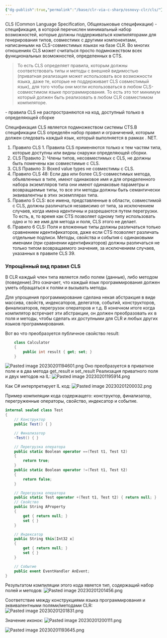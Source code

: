 ```yaml
---
{"dg-publish":true,"permalink":"/base/clr-via-c-sharp/osnovy-clr/cls/"}
---
```



CLS (Common Language Specification, Общеязыковые спецификации) - спецификация, в которой перечислен минимальный набор возможностей, которые должны поддерживаться компиляторами для генерирования типов, совместимх с другими компонентами, написанными на CLS-совместимых языках на базе CLR. Во многих отношениях CLS может считаться просто подмножеством всех функциональных возможностей, определенных в CTS.

> То есть CLS определяет правила, которым должны соответствовать типы и методы с внешней видимостью (приватная реализация может использовать все возможности языка, даже те, которые не поддерживает CLS совместимый язык), для того чтобы они могли использоваться в любом CLS-совместимом языке программирования. То есть это тот минимум который должен быть реализовать в любом CLR совместимом компиляторе.

 \- правила CLS не распространяются на код, доступный только в определяющей сборке

Спецификация CLS является подмножеством системы CTS.В спецификации CLS определён набор правил и ограничений, которым должен следовать каждый язык, который выполняется в рамках . NET.
1. Правило CLS 1. Правила CLS применяются только к тем частям типа, которые доступны или видны снаружи определяющей сборки.
2. CLS Правило 2: Члены типов, несовместимых с CLS, не должны быть помечены как совместимые с CLS.
3. CLS Правило 3: Boxed value types не совместимы с CLS.
4. Правило CLS 48: Если два или более CLS-совместимых метода, объявленных в типе, имеют одинаковое имя и для определенного набора экземпляров типа они имеют одинаковые параметры и возвращаемые типы, то все эти методы должны быть семантически эквивалентны в этих экземплярах типа.
5. Правило 5 CLS: все имена, представленные в области, совместимой с CLS, должны различаться независимо от типа, за исключением случаев, когда имена идентичны и разрешаются путем перегрузки. То есть, в, то время как CTS позволяет одному типу использовать одно и то же имя для метода и поля, CLS этого не делает.
6. Правило 6 CLS: Поля и вложенные типы должны различаться только сравнением идентификаторов, даже если CTS позволяет различать отдельные подписи. Методы, свойства и события с одинаковыми именами (при сравнении идентификаторов) должны различаться не только типом возвращаемого значения, за исключением случаев, указанных в правиле CLS 39.

### Упрощённый вид правил CLS
В CLR каждый член типа является либо полем (данные), либо методом (поведение).Это означает, что каждый язык программирования должен уметь обращаться к полям и вызывать методы.

Для упрощения программирование сделана некая абстракция в виде массива, свойств, индексаторов, делегатов, событий, конструкторов, финализаторов, перегрузок операторов и т.д. В конечном итоге когда компилятор встречает эти абстракции, он должен преобразовать их в поля и методы, чтобы сделать их доступными для CLR и любых других языков программирования.

Вот во что преобразуется публичное свойство result:
```csharp
    class Calculator
    {
        public int result { get; set; }
    }
```

![Pasted image 20230201194601.png](/img/user/Files/Image/Pasted%20image%2020230201194601.png)
Оно преобразуется в приватное поле и в два метода get_result и set_result
Реализация приватного поля и двух методов на IL:
![Pasted image 20230201195914.png](/img/user/Files/Image/Pasted%20image%2020230201195914.png)

Как C# интерпретирует IL код:
![Pasted image 20230201200032.png](/img/user/Files/Image/Pasted%20image%2020230201200032.png)

Пример компиляции кода содержащего: конструктор, финализатор, перегруженные операторы, свойство, индексатор и событие.

```csharp
internal sealed class Test
{
	// Конструктор
	public Test() { }

	// Финализатор
	~Test() { }

	// Перегрузка оператора
	public static Boolean operator ==(Test t1, Test t2)
	{
		return true;
	}
	public static Boolean operator !=(Test t1, Test t2)
	{
		return false;
	}

	// Перегрузка оператора
	public static Test operator +(Test t1, Test t2) { return null; }
	// Свойство
	public String AProperty
	{
		get { return null; }
		set { }
	}

	// Индексатор
	public String this[Int32 x]
	{
		get { return null; }
		set { }
	}

	// Событие
	public event EventHandler AnEvent;
}
```
Результатом компиляции этого кода явяется тип, содержащий набор полей и методов:
![Pasted image 20230201201456.png](/img/user/Files/Image/Pasted%20image%2020230201201456.png)

Соответствие между конструкциями языка программирования и эквивалентными полями/методами CLR:
![Pasted image 20230201201831.png](/img/user/Files/Image/Pasted%20image%2020230201201831.png)


Значение иконок:
![Pasted image 20230201200111.png](/img/user/Files/Image/Pasted%20image%2020230201200111.png)




![Pasted image 20230201193645.png](/img/user/Files/Image/Pasted%20image%2020230201193645.png)

